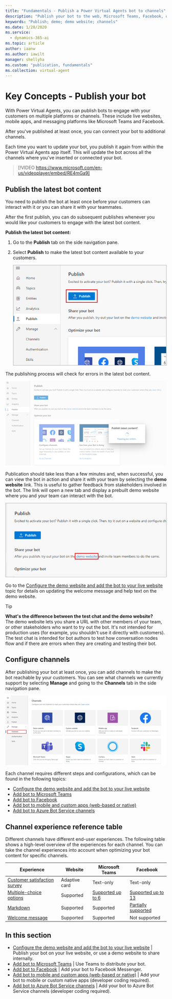 ```yaml
---
title: "Fundamentals - Publish a Power Virtual Agents bot to channels"
description: "Publish your bot to the web, Microsoft Teams, Facebook, or even use an existing Azure Bot Service framework."
keywords: "Publish; demo; demo website; channels"
ms.date: 1/28/2020
ms.service:
  - dynamics-365-ai
ms.topic: article
author: iaanw
ms.author: iawilt
manager: shellyha
ms.custom: "publication, fundamentals"
ms.collection: virtual-agent
---
```


# Key Concepts - Publish your bot

With Power Virtual Agents, you can publish bots to engage with your customers on multiple platforms or channels. These include live websites, mobile apps, and messaging platforms like Microsoft Teams and Facebook. 

After you've published at least once, you can connect your bot to additional channels. 

Each time you want to update your bot, you publish it again from within the Power Virtual Agents app itself. This will update the bot across all the channels where you've inserted or connected your bot.

>   
> [!VIDEO https://www.microsoft.com/en-us/videoplayer/embed/RE4mGa9]
>

## Publish the latest bot content

You need to publish the bot at least once before your customers can interact with it or you can share it with your teammates. 

After the first publish, you can do subsequent publishes whenever you would like your customers to engage with the latest bot content.

**Publish the latest bot content:**

1. Go to the **Publish** tab on the side navigation pane. 

2. Select **Publish** to make the latest bot content available to your customers.

    ![Publish latest bot content](media/channel-publish-latest-content.png)

The publishing process will check for errors in the latest bot content.

![Validate latest bot content for publish](media/channel-publish-validation.png)

Publication should take less than a few minutes and, when successful, you can view the bot in action and share it with your team by selecting the **demo website** link. This is useful to gather feedback from stakeholders involved in the bot. The link will open a new tab and display a prebuilt demo website where you and your team can interact with the bot.

![Go to demo website](media/channel-go-to-demo-website.png)

Go to the [Configure the demo website and add the bot to your live website](publication-connect-bot-to-web-channels.md) topic for details on updating the welcome message and help text on the demo website.

> [!TIP]
> **What's the difference between the test chat and the demo website?** <br/>
> The demo website lets you share a URL with other members of your team, or other stakeholders who want to try out the bot. It's not intended for production uses (for example, you shouldn't use it directly with customers). <br/>
> The test chat is intended for bot authors to test how conversation nodes flow and if there are errors when they are creating and testing their bot.

## Configure channels

After publishing your bot at least once, you can add channels to make the bot reachable by your customers. You can see what channels we currently support by selecting **Manage** and going to the **Channels** tab in the side navigation pane.

![Channel settings](media/channel-channels-menu.png)

Each channel requires different steps and configurations, which can be found in the following topics:

- [Configure the demo website and add the bot to your live website](publication-connect-bot-to-web-channels.md)
- [Add bot to Microsoft Teams](publication-add-bot-to-microsoft-teams.md)
- [Add bot to Facebook](publication-add-bot-to-facebook.md)
- [Add bot to mobile and custom apps (web-based or native)](publication-connect-bot-to-custom-application.md)
- [Add bot to Azure Bot Service channels](publication-connect-bot-to-azure-bot-service-channels.md)



## Channel experience reference table
Different channels have different end-user experiences. The following table shows a high-level overview of the experiences for each channel. You can take the channel experiences into account when optimizing your bot content for specific channels.

 Experience | Website | Microsoft Teams | Facebook
 ---|---|---|---
 [Customer satisfaction survey](authoring-create-edit-topics.md#insert-nodes) | Adaptive card | Text-only | Text-only
 [Multiple-choice options](authoring-create-edit-topics.md#insert-nodes) | Supported | [Supported up to 6](/microsoftteams/platform/concepts/cards/cards-reference#hero-card) | [Supported up to 13](https://developers.facebook.com/docs/messenger-platform/send-messages/quick-replies/)
 [Markdown](https://daringfireball.net/projects/markdown/) | Supported | Supported | [Partially supported](https://www.facebook.com/help/147348452522644?helpref=related)
 [Welcome message](authoring-create-edit-topics.md#insert-nodes) | Supported | Supported | Not supported

 ## In this section


- [Configure the demo website and add the bot to your live website](publication-connect-bot-to-web-channels.md) | Publish your bot on your live website, or use a demo website to share internally.
- [Add bot to Microsoft Teams](publication-add-bot-to-microsoft-teams.md) | Use Teams to distribute your bot.
- [Add bot to Facebook](publication-add-bot-to-facebook.md) | Add your bot to Facebook Messenger.
- [Add bot to mobile and custom apps (web-based or native)](publication-connect-bot-to-custom-application.md) | Add your bot to mobile or custom native apps (developer coding required).
- [Add bot to Azure Bot Service channels](publication-connect-bot-to-azure-bot-service-channels.md) | Add your bot to Azure Bot Service channels (developer coding required).
